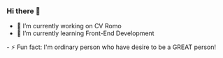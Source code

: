 ### Hi there 👋

<!--
**Musshal/musshal** is a ✨ _special_ ✨ repository because its `README.md` (this file) appears on your GitHub profile.

Here are some ideas to get you started:
-->
- 🔭 I’m currently working on CV Romo
- 🌱 I’m currently learning Front-End Development
<!--- 👯 I’m looking to collaborate on ...
- 🤔 I’m looking for help with ...
- 💬 Ask me about ...
- 📫 How to reach me: musthafafaishal@gmail.com
- 😄 Pronouns: ...-->- ⚡ Fun fact: I'm ordinary person who have desire to be a GREAT person!
